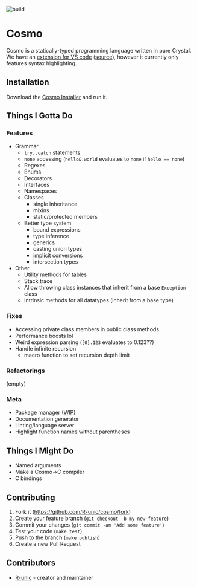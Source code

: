 ![build](https://github.com/cosmo-lang/cosmo/actions/workflows/crystal.yml/badge.svg)
# Cosmo

Cosmo is a statically-typed programming language written in pure Crystal.<br>
We have an [extension for VS code](https://marketplace.visualstudio.com/items?itemName=cosmo.vscode-cosmo) ([source](https://github.com/R-unic/vscode-cosmo)), however it currently only features syntax highlighting.

## Installation

Download the [Cosmo Installer](https://github.com/cosmo-lang/cosmo-installer) and run it.

## Things I Gotta Do

### Features
- Grammar
  - `try..catch` statements
  - `none` accessing (`hello&.world` evaluates to `none` if `hello == none`)
  - Regexes
  - Enums
  - Decorators
  - Interfaces
  - Namespaces
  - Classes
    * single inheritance
    * mixins
    * static/protected members
  - Better type system
    * bound expressions
    * type inference
    * generics
    * casting union types
    * implicit conversions
    * intersection types
- Other
  - Utility methods for tables
  - Stack trace
  - Allow throwing class instances that inherit from a base `Exception` class
  - Intrinsic methods for all datatypes (inherit from a base type)

### Fixes
- Accessing private class members in public class methods
- Performance boosts lol
- Weird expression parsing (`[0].123` evaluates to 0.123??)
- Handle infinite recursion
  * macro function to set recursion depth limit

### Refactorings
(empty)

### Meta
- Package manager ([WIP](https://github.com/cosmo-lang/stars))
- Documentation generator
- Linting/language server
- Highlight function names without parentheses

## Things I Might Do

- Named arguments
- Make a Cosmo->C compiler
- C bindings

## Contributing

1. Fork it (<https://github.com/R-unic/cosmo/fork>)
2. Create your feature branch (`git checkout -b my-new-feature`)
3. Commit your changes (`git commit -am 'Add some feature'`)
4. Test your code (`make test`)
5. Push to the branch (`make publish`)
6. Create a new Pull Request

## Contributors

- [R-unic](https://github.com/R-unic) - creator and maintainer
